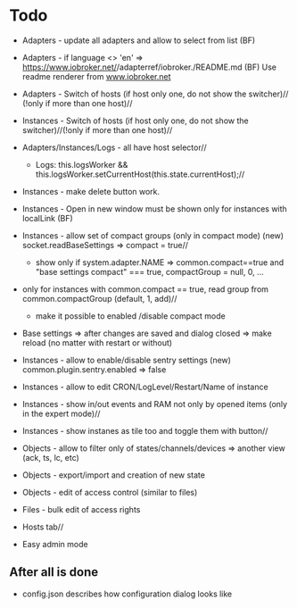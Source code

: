# Todo
- Adapters - update all adapters and allow to select from list (BF)
- Adapters - if language <> 'en' => https://www.iobroker.net/<ru>/adapterref/iobroker.<ADAPTERNAME>/README.md (BF) Use readme renderer from www.iobroker.net
- Adapters - Switch of hosts (if host only one, do not show the switcher)// (!only if more than one host)//
- Instances - Switch of hosts (if host only one, do not show the switcher)//(!only if more than one host)//
- Adapters/Instances/Logs - all have host selector//
  - Logs: this.logsWorker && this.logsWorker.setCurrentHost(this.state.currentHost);//
- Instances - make delete button work.
- Instances - Open in new window must be shown only for instances with localLink (BF)
- Instances - allow set of compact groups (only in compact mode) (new) socket.readBaseSettings => compact = true//
    - show only if system.adapter.NAME => common.compact==true and "base settings compact" === true, compactGroup = null, 0, ...

 - only for instances with common.compact == true, read group from common.compactGroup (default, 1, add)//
    - make it possible to enabled /disable compact mode
- Base settings => after changes are saved and dialog closed => make reload (no matter with restart or without)
- Instances - allow to enable/disable sentry settings (new) common.plugin.sentry.enabled => false
- Instances - allow to edit CRON/LogLevel/Restart/Name of instance
- Instances - show in/out events and RAM not only by opened items (only in the expert mode)//
- Instances - show instanes as tile too and toggle them with button//
- Objects - allow to filter only of states/channels/devices => another view (ack, ts, lc, etc)
- Objects - export/import and creation of new state
- Objects - edit of access control (similar to files)
- Files - bulk edit of access rights
- Hosts tab//
- Easy admin mode

## After all is done
- config.json describes how configuration dialog looks like
